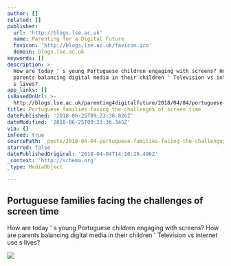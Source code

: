 ```yaml
---
author: []
related: []
publisher:
  url: 'http://blogs.lse.ac.uk'
  name: Parenting for a Digital Future
  favicon: 'http://blogs.lse.ac.uk/favicon.ico'
  domain: blogs.lse.ac.uk
keywords: []
description: >-
  How are today ' s young Portuguese children engaging with screens? How are
  parents balancing digital media in their children ' Television vs internet use
  s lives?
app_links: []
isBasedOnUrl: >-
  http://blogs.lse.ac.uk/parenting4digitalfuture/2018/04/04/portuguese-families-facing-the-challenges-of-screen-time/
title: Portuguese families facing the challenges of screen time
datePublished: '2018-06-25T09:23:36.826Z'
dateModified: '2018-06-25T09:23:36.345Z'
via: {}
inFeed: true
sourcePath: _posts/2018-04-04-portuguese-families-facing-the-challenges-of-screen-time.md
starred: false
datePublishedOriginal: '2018-04-04T14:10:29.496Z'
_context: 'http://schema.org'
_type: MediaObject

---
```

<article style=""><h1>Portuguese families facing the challenges of screen time</h1><p>How are today ' s young Portuguese children engaging with screens? How are parents balancing digital media in their children ' Television vs internet use s lives?</p><img src="http://blogs.lse.ac.uk/parenting4digitalfuture/files/2018/03/E.-Solheim-CC-BY-SA-2.0_cropped.jpg" /></article>